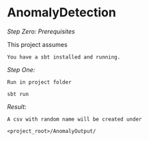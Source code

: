 # AnomalyDetection

*Step Zero: Prerequisites*

This project assumes

    You have a sbt installed and running.

*Step One:*

    Run in project folder
`sbt run`

*Result:*
    
    A csv with random name will be created under 
`<project_root>/AnomalyOutput/`